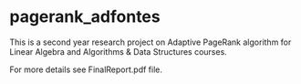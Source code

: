 # pagerank_adfontes
This is a second year research project on Adaptive PageRank algorithm for Linear Algebra and Algorithms &amp; Data Structures courses.

For more details see FinalReport.pdf file.
